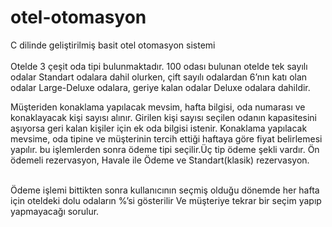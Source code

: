 # otel-otomasyon
C dilinde geliştirilmiş basit otel otomasyon sistemi <br> <br>
Otelde 3 çeşit oda tipi bulunmaktadır. 100 odası bulunan otelde tek sayılı odalar Standart odalara dahil olurken, çift sayılı
odalardan 6’nın katı olan odalar Large-Deluxe odalara, geriye kalan odalar Deluxe odalara dahildir.<br>

Müşteriden konaklama yapılacak mevsim, hafta bilgisi, oda numarası ve konaklayacak kişi sayısı alınır. 
Girilen kişi sayısı seçilen odanın kapasitesini aşıyorsa geri kalan kişiler için ek oda bilgisi istenir.
Konaklama yapılacak mevsime, oda tipine ve müşterinin tercih ettiği haftaya göre fiyat belirlemesi yapılır.
bu işlemlerden sonra ödeme tipi seçilir.Üç tip ödeme şekli vardır. Ön ödemeli rezervasyon, Havale ile Ödeme ve Standart(klasik) rezervasyon.<br> <br>

Ödeme işlemi bittikten sonra kullanıcının seçmiş olduğu dönemde her hafta için oteldeki dolu odaların %’si gösterilir
Ve müşteriye tekrar bir seçim yapıp yapmayacağı sorulur. 



